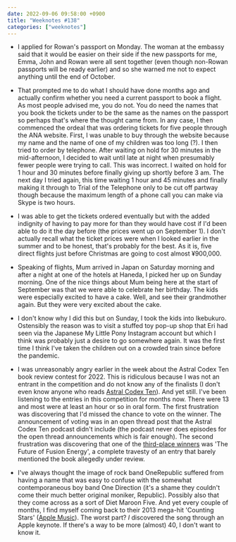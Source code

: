 ```yaml
---
date: 2022-09-06 09:58:00 +0900
title: "Weeknotes #138"
categories: ["weeknotes"]
---
```


- I applied for Rowan's passport on Monday. The woman at the embassy said that it would be easier on their side if the new passports for me, Emma, John and Rowan were all sent together (even though non-Rowan passports will be ready earlier) and so she warned me not to expect anything until the end of October.

- That prompted me to do what I should have done months ago and actually confirm whether you need a current passport to book a flight. As most people advised me, you do not. You do need the names that you book the tickets under to be the same as the names on the passport so perhaps that's where the thought came from. In any case, I then commenced the ordeal that was ordering tickets for five people through the ANA website. First, I was unable to buy through the website because my name and the name of one of my children was too long (?). I then tried to order by telephone. After waiting on hold for 30 minutes in the mid-afternoon, I decided to wait until late at night when presumably fewer people were trying to call. This was incorrect. I waited on hold for 1 hour and 30 minutes before finally giving up shortly before 3 am. The next day I tried again, this time waiting 1 hour and 45 minutes and finally making it through to Trial of the Telephone only to be cut off partway though because the maximum length of a phone call you can make via Skype is two hours.

- I was able to get the tickets ordered eventually but with the added indignity of having to pay more for than they would have cost if I'd been able to do it the day before (the prices went up on September 1). I don't actually recall what the ticket prices were when I looked earlier in the summer and to be honest, that's probably for the best. As it is, five direct flights just before Christmas are going to cost almost ¥900,000.

- Speaking of flights, Mum arrived in Japan on Saturday morning and after a night at one of the hotels at Haneda, I picked her up on Sunday morning. One of the nice things about Mum being here at the start of September was that we were able to celebrate her birthday. The kids were especially excited to have a cake. Well, and see their grandmother again. But they were very excited about the cake.

- I don't know why I did this but on Sunday, I took the kids into Ikebukuro. Ostensibly the reason was to visit a stuffed toy pop-up shop that Eri had seen via the Japanese My Little Pony Instagram account but which I think was probably just a desire to go somewhere again. It was the first time I think I've taken the children out on a crowded train since before the pandemic.

- I was unreasonably angry earlier in the week about the Astral Codex Ten book review contest for 2022. This is ridiculous because I was not an entrant in the competition and do not know any of the finalists (I don't even know anyone who reads [Astral Codex Ten](https://astralcodexten.substack.com)). And yet still. I've been listening to the entries in this competition for months now. There were 13 and most were at least an hour or so in oral form. The first frustration was discovering that I'd missed the chance to vote on the winner. The announcement of voting was in an open thread post that the Astral Codex Ten podcast didn't include (the podcast never does episodes for the open thread announcements which is fair enough). The second frustration was discovering that one of the [third-place winners](https://astralcodexten.substack.com/p/book-review-contest-2022-winners) was 'The Future of Fusion Energy', a complete travesty of an entry that barely mentioned the book allegedly under review.

- I've always thought the image of rock band OneRepublic suffered from having a name that was easy to confuse with the somewhat contemporaneous boy band One Direction (it's a shame they couldn't come their much better original moniker, Republic). Possibly also that they come across as a sort of Diet Maroon Five. And yet every couple of months, I find myself coming back to their 2013 mega-hit 'Counting Stars' ([Apple Music](https://music.apple.com/us/album/counting-stars/1440862673?i=1440862803)). The worst part? _I_ discovered the song through an Apple keynote. If there's a way to be more (almost) 40, I don't want to know it.
